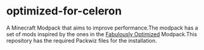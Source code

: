 # optimized-for-celeron
A Minecraft Modpack that aims to improve performance.The modpack has a set of mods inspired by the ones in the [Fabulously Optimized](https://github.com/Fabulously-Optimized/fabulously-optimized) Modpack.This repository has the required Packwiz files for the installation.
